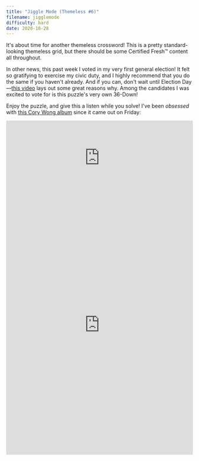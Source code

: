 ```yaml
---
title: "Jiggle Mode (Themeless #6)"
filename: jigglemode
difficulty: hard
date: 2020-10-28
---
```


It's about time for another themeless crossword! This is a pretty standard-looking themeless grid, but there should be some Certified Fresh™ content all throughout.

In other news, this past week I voted in my very first general election! It felt so gratifying to exercise my civic duty, and I highly recommend that you do the same if you haven't already. And if you can, don't wait until Election Day—[this video](https://youtu.be/gWpdkmKMjeA) lays out some great reasons why. Among the candidates I was excited to vote for is this puzzle's very own 36-Down!

Enjoy the puzzle, and give this a listen while you solve! I've been *obsessed* with [this Cory Wong album](https://open.spotify.com/album/7BWRgbyTOEjtPyVUnTxwj8?si=k12v3e6ESO2vAresLsJBgg) since it came out on Friday:<br/>

<iframe width="100%" height="200px" src="https://www.youtube.com/embed/jpgQwwPUBGU" frameborder="0" allow="accelerometer; autoplay; clipboard-write; encrypted-media; gyroscope; picture-in-picture" allowfullscreen></iframe><br/>

<iframe height="700" width="100%" allowfullscreen="true" style="border:none;width: 100% !important;position: static;display: block !important;margin: 0 !important;"  name="80a395d458cc73db445abfa4d939b092b4a474d001c5431bf80bbf61485a14ea" src="https://amuselabs.com/pmm/crossword?id=eb45c1c6&set=80a395d458cc73db445abfa4d939b092b4a474d001c5431bf80bbf61485a14ea&embed=1&compact=1&maxCols=1"></iframe>